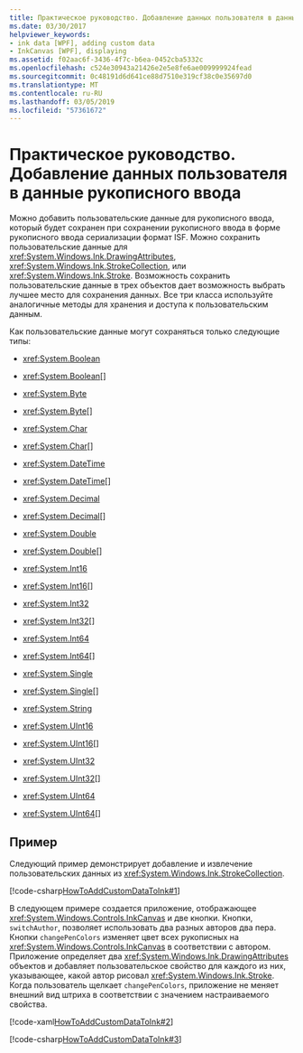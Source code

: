 ```yaml
---
title: Практическое руководство. Добавление данных пользователя в данные рукописного ввода
ms.date: 03/30/2017
helpviewer_keywords:
- ink data [WPF], adding custom data
- InkCanvas [WPF], displaying
ms.assetid: f02aac6f-3436-4f7c-b6ea-0452cba5332c
ms.openlocfilehash: c524e30943a21426e2e5e8fe6ae009999924fead
ms.sourcegitcommit: 0c48191d6d641ce88d7510e319cf38c0e35697d0
ms.translationtype: MT
ms.contentlocale: ru-RU
ms.lasthandoff: 03/05/2019
ms.locfileid: "57361672"
---
```

# <a name="how-to-add-custom-data-to-ink-data"></a>Практическое руководство. Добавление данных пользователя в данные рукописного ввода
Можно добавить пользовательские данные для рукописного ввода, который будет сохранен при сохранении рукописного ввода в форме рукописного ввода сериализации формат ISF.  Можно сохранить пользовательские данные для <xref:System.Windows.Ink.DrawingAttributes>, <xref:System.Windows.Ink.StrokeCollection>, или <xref:System.Windows.Ink.Stroke>.  Возможность сохранить пользовательские данные в трех объектов дает возможность выбрать лучшее место для сохранения данных.  Все три класса используйте аналогичные методы для хранения и доступа к пользовательским данным.  
  
 Как пользовательские данные могут сохраняться только следующие типы:  
  
-   <xref:System.Boolean>  
  
-   <xref:System.Boolean>[]  
  
-   <xref:System.Byte>  
  
-   <xref:System.Byte>[]  
  
-   <xref:System.Char>  
  
-   <xref:System.Char>[]  
  
-   <xref:System.DateTime>  
  
-   <xref:System.DateTime>[]  
  
-   <xref:System.Decimal>  
  
-   <xref:System.Decimal>[]  
  
-   <xref:System.Double>  
  
-   <xref:System.Double>[]  
  
-   <xref:System.Int16>  
  
-   <xref:System.Int16>[]  
  
-   <xref:System.Int32>  
  
-   <xref:System.Int32>[]  
  
-   <xref:System.Int64>  
  
-   <xref:System.Int64>[]  
  
-   <xref:System.Single>  
  
-   <xref:System.Single>[]  
  
-   <xref:System.String>  
  
-   <xref:System.UInt16>  
  
-   <xref:System.UInt16>[]  
  
-   <xref:System.UInt32>  
  
-   <xref:System.UInt32>[]  
  
-   <xref:System.UInt64>  
  
-   <xref:System.UInt64>[]  
  
## <a name="example"></a>Пример  
 Следующий пример демонстрирует добавление и извлечение пользовательских данных из <xref:System.Windows.Ink.StrokeCollection>.  
  
 [!code-csharp[HowToAddCustomDataToInk#1](~/samples/snippets/csharp/VS_Snippets_Wpf/HowToAddCustomDataToInk/CSharp/Window1.xaml.cs#1)]  
  
 В следующем примере создается приложение, отображающее <xref:System.Windows.Controls.InkCanvas> и две кнопки.  Кнопки, `switchAuthor`, позволяет использовать два разных авторов два пера.  Кнопки `changePenColors` изменяет цвет всех рукописных на <xref:System.Windows.Controls.InkCanvas> в соответствии с автором.  Приложение определяет два <xref:System.Windows.Ink.DrawingAttributes> объектов и добавляет пользовательское свойство для каждого из них, указывающее, какой автор рисовал <xref:System.Windows.Ink.Stroke>.  Когда пользователь щелкает `changePenColors`, приложение не меняет внешний вид штриха в соответствии с значением настраиваемого свойства.  
  
 [!code-xaml[HowToAddCustomDataToInk#2](~/samples/snippets/csharp/VS_Snippets_Wpf/HowToAddCustomDataToInk/CSharp/Window1.xaml#2)]  
  
 [!code-csharp[HowToAddCustomDataToInk#3](~/samples/snippets/csharp/VS_Snippets_Wpf/HowToAddCustomDataToInk/CSharp/Window1.xaml.cs#3)]
